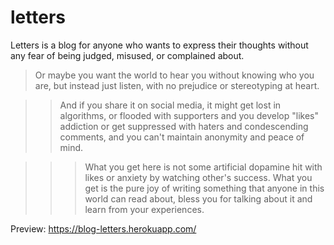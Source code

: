 # letters
Letters is a blog for anyone who wants to express their thoughts without any fear of being judged, misused, or complained about.

> Or maybe you want the world to hear you without knowing who you are, but instead just listen, with no prejudice or stereotyping at heart.

>> And if you share it on social media, it might get lost in algorithms, or flooded with supporters and you develop "likes" addiction 
>> or get suppressed with haters and condescending comments, and you can't maintain anonymity and peace of mind.

>>> What you get here is not some artificial dopamine hit with likes or anxiety by watching other's success.
What you get is the pure joy of writing something that anyone in this world can read about,
bless you for talking about it and learn from your experiences.

Preview: https://blog-letters.herokuapp.com/
